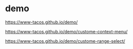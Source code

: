 # demo

<https://www-tacos.github.io/demo/>

<https://www-tacos.github.io/demo/custome-context-menu/>

<https://www-tacos.github.io/demo/custome-range-select/>
